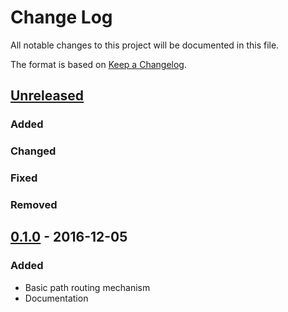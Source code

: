 # Change Log
All notable changes to this project will be documented in this file.

The format is based on [Keep a Changelog](http://keepachangelog.com/).

## [Unreleased]
### Added
### Changed
### Fixed
### Removed

## [0.1.0] - 2016-12-05
### Added
- Basic path routing mechanism
- Documentation

[Unreleased]: https://github.com/Appsilon/shiny.router/compare/0.1.0...HEAD
[0.1.0]: https://github.com/Appsilon/shiny.router/compare/12b021ae1eb9cbadbd4fde3d1ea54a2fd35e3098...0.1.0
